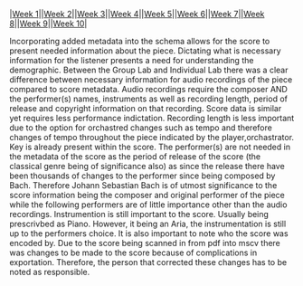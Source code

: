 |[Week 1](Week1.md)||[Week 2](week2.md)||[Week 3](week3.md)||[Week 4](week4.md)||[Week 5](week5.md)||[Week 6](week6.md)||[Week 7](week7.md)||[Week 8](week8.md)||[Week 9](week9.md)||[Week 10](week10.md)|

Incorporating added metadata into the schema allows for the score to present needed information about the piece. 
Dictating what is necessary information for the listener presents a need for understanding the demographic. 
Between the Group Lab and Individual Lab there was a clear difference between necessary information for audio recordings of the piece compared to score metadata.
Audio recordings require the composer AND the performer(s) names, instruments as well as recording length, period of release and copyright information on that recording.
Score data is similar yet requires less performance indictation. Recording length is less important due to the option for orchastred changes such as tempo and therefore changes of tempo throughout the piece indicated by the player,orchastrator. 
Key is already present within the score.
The performer(s) are not needed in the metadata of the score as the period of release of the score (the classical genre being of significance also) as since the release there have been thousands of changes to the performer since being composed by Bach.
Therefore Johann Sebastian Bach is of utmost significance to the score information being the composer and original performer of the piece while the following performers are of little importance other than the audio recordings.
Instrumention is still important to the score. Usually being prescrivbed as Piano. However, it being an Aria, the instrumentation is still up to the performers choice.
It is also important to note who the score was encoded by. Due to the score being scanned in from pdf into mscv there was changes to be made to the score because of complications in exportation. Therefore, the person that corrected these changes has to be noted as responsible.
